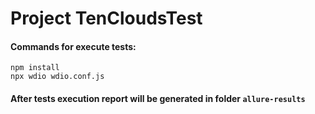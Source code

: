 # Project TenCloudsTest
#### Commands for execute tests:
```
npm install
npx wdio wdio.conf.js
```
#### After tests execution report will be generated in folder ```allure-results```
